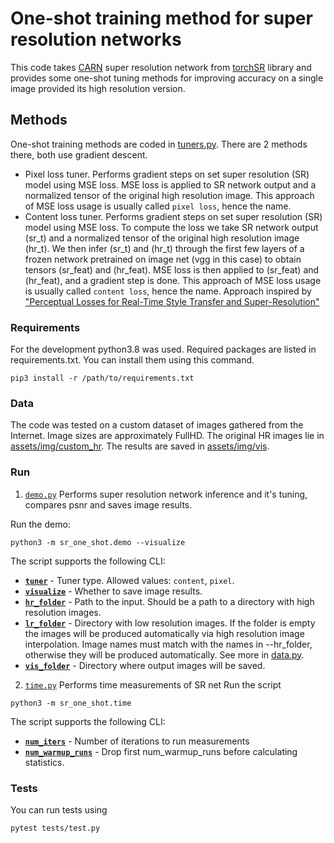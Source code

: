 # One-shot training method for super resolution networks

This code takes [CARN](https://arxiv.org/abs/1803.08664) super resolution network 
from [torchSR](https://github.com/Coloquinte/torchSR) library and provides some one-shot tuning methods 
for improving accuracy on a single image provided its high resolution version.

## Methods

One-shot training methods are coded in [tuners.py](./sr_one_shot/tuners/tuners.py).
There are 2 methods there, both use gradient descent.

* Pixel loss tuner. Performs gradient steps on set super resolution (SR) model using MSE loss.
    MSE loss is applied to SR network output and a normalized tensor of the original high resolution image.
    This approach of MSE loss usage is usually called `pixel loss`, hence the name.
* Content loss tuner. Performs gradient steps on set super resolution (SR) model using MSE loss.
    To compute the loss we take SR network output (sr_t) and a normalized tensor of the original
    high resolution image (hr_t).
    We then infer (sr_t) and (hr_t) through the first few layers of a frozen network pretrained on image net (vgg in
    this case) to obtain tensors (sr_feat) and (hr_feat). MSE loss is then applied to (sr_feat) and (hr_feat), and
    a gradient step is done.
    This approach of MSE loss usage is usually called `content loss`, hence the name.
    Approach inspired by
    ["Perceptual Losses for Real-Time Style Transfer and Super-Resolution"](https://arxiv.org/pdf/1603.08155.pdf)

### Requirements

For the development python3.8 was used. Required packages are listed in requirements.txt.
You can install them using this command.
```shell script
pip3 install -r /path/to/requirements.txt
```

### Data

The code was tested on a custom dataset of images gathered from the Internet. Image sizes are approximately FullHD.
The original HR images lie in [assets/img/custom_hr](./assets/img/custom_hr). The results are saved in 
[assets/img/vis](./assets/img/vis).

### Run

1. [`demo.py`](./sr_one_shot/demo.py) Performs super resolution network inference and it's tuning, compares psnr and 
saves image results.

Run the demo:
```shell script
python3 -m sr_one_shot.demo --visualize
```
 
The script supports the following CLI:
 - [__`tuner`__](./sr_one_shot/demo.py#L20) - Tuner type. Allowed values: `content`, `pixel`.
 - [__`visualize`__](./sr_one_shot/demo.py#L30) - Whether to save image results.
 - [__`hr_folder`__](./sr_one_shot/demo.py#L22) - Path to the input. Should be a path to a directory with high resolution images.
 - [__`lr_folder`__](./sr_one_shot/demo.py#L24) - Directory with low resolution images. If the folder is empty the images will be
   produced automatically via high resolution image interpolation. Image names must match with the names in --hr_folder,
   otherwise they will be produced automatically. See more in [data.py](./sr_one_shot/data.py).
 - [__`vis_folder`__](./sr_one_shot/demo.py#L28) - Directory where output images will be saved.

2. [`time.py`](./sr_one_shot/time.py) Performs time measurements of SR net
Run the script
```shell script
python3 -m sr_one_shot.time
```

The script supports the following CLI:
 - [__`num_iters`__](./sr_one_shot/time.py#L16) - Number of iterations to run measurements
 - [__`num_warmup_runs`__](./sr_one_shot/time.py#L18) - Drop first num_warmup_runs before calculating statistics.

### Tests

You can run tests using
```shell script
pytest tests/test.py 
```